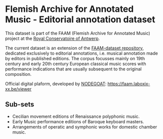 # Flemish Archive for Annotated Music - Editorial annotation dataset

This dataset is part of the FAAM (Flemish Archive for Annotated Music) project at the [Royal Conservatoire of Antwerp](https://www.ap-arts.be/en/research/faam-flemish-archive-annotated-music).

The current dataset is an extension of the [FAAM-dataset repository](https://github.com/nicholascornia89/FAAM-dataset), dedicated exclusively to editorial annotations, i.e. musical annotation made by editors in published editions. 
The corpus focusses mainly on 19th century and early 20th century European classical music scores with performance indications that are usually subsequent to the original composition.

Official digital plaform, developed by [NODEGOAT](https://nodegoat.net/): https://faam.laboxix-xx.be/viewer

## Sub-sets

- Cecilian movement editions of Renaissance polyphonic music.
- Early Music performance editions of Baroque keyboard masters.
- Arrangements of operatic and symphonic works for domestic chamber music.
